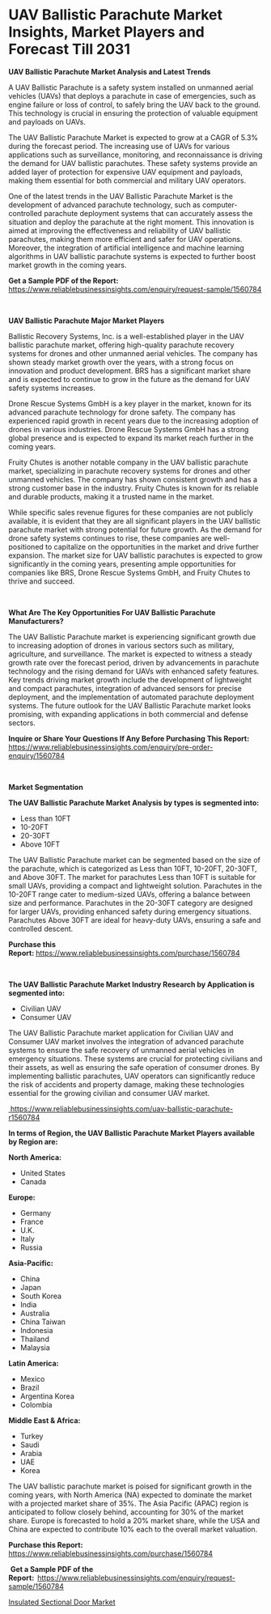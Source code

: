 <p><h1>UAV Ballistic Parachute Market Insights, Market Players and Forecast Till 2031</h1></p><p><strong>UAV Ballistic Parachute Market Analysis and Latest Trends</strong></p>
<p><p>A UAV Ballistic Parachute is a safety system installed on unmanned aerial vehicles (UAVs) that deploys a parachute in case of emergencies, such as engine failure or loss of control, to safely bring the UAV back to the ground. This technology is crucial in ensuring the protection of valuable equipment and payloads on UAVs.</p><p>The UAV Ballistic Parachute Market is expected to grow at a CAGR of 5.3% during the forecast period. The increasing use of UAVs for various applications such as surveillance, monitoring, and reconnaissance is driving the demand for UAV ballistic parachutes. These safety systems provide an added layer of protection for expensive UAV equipment and payloads, making them essential for both commercial and military UAV operators.</p><p>One of the latest trends in the UAV Ballistic Parachute Market is the development of advanced parachute technology, such as computer-controlled parachute deployment systems that can accurately assess the situation and deploy the parachute at the right moment. This innovation is aimed at improving the effectiveness and reliability of UAV ballistic parachutes, making them more efficient and safer for UAV operations. Moreover, the integration of artificial intelligence and machine learning algorithms in UAV ballistic parachute systems is expected to further boost market growth in the coming years.</p></p>
<p><strong>Get a Sample PDF of the Report:&nbsp;</strong> <a href="https://www.reliablebusinessinsights.com/enquiry/request-sample/1560784">https://www.reliablebusinessinsights.com/enquiry/request-sample/1560784</a></p>
<p>&nbsp;</p>
<p><strong>UAV Ballistic Parachute Major Market Players</strong></p>
<p><p>Ballistic Recovery Systems, Inc. is a well-established player in the UAV ballistic parachute market, offering high-quality parachute recovery systems for drones and other unmanned aerial vehicles. The company has shown steady market growth over the years, with a strong focus on innovation and product development. BRS has a significant market share and is expected to continue to grow in the future as the demand for UAV safety systems increases.</p><p>Drone Rescue Systems GmbH is a key player in the market, known for its advanced parachute technology for drone safety. The company has experienced rapid growth in recent years due to the increasing adoption of drones in various industries. Drone Rescue Systems GmbH has a strong global presence and is expected to expand its market reach further in the coming years.</p><p>Fruity Chutes is another notable company in the UAV ballistic parachute market, specializing in parachute recovery systems for drones and other unmanned vehicles. The company has shown consistent growth and has a strong customer base in the industry. Fruity Chutes is known for its reliable and durable products, making it a trusted name in the market.</p><p>While specific sales revenue figures for these companies are not publicly available, it is evident that they are all significant players in the UAV ballistic parachute market with strong potential for future growth. As the demand for drone safety systems continues to rise, these companies are well-positioned to capitalize on the opportunities in the market and drive further expansion. The market size for UAV ballistic parachutes is expected to grow significantly in the coming years, presenting ample opportunities for companies like BRS, Drone Rescue Systems GmbH, and Fruity Chutes to thrive and succeed.</p></p>
<p>&nbsp;</p>
<p><strong>What Are The Key Opportunities For UAV Ballistic Parachute Manufacturers?</strong></p>
<p><p>The UAV Ballistic Parachute market is experiencing significant growth due to increasing adoption of drones in various sectors such as military, agriculture, and surveillance. The market is expected to witness a steady growth rate over the forecast period, driven by advancements in parachute technology and the rising demand for UAVs with enhanced safety features. Key trends driving market growth include the development of lightweight and compact parachutes, integration of advanced sensors for precise deployment, and the implementation of automated parachute deployment systems. The future outlook for the UAV Ballistic Parachute market looks promising, with expanding applications in both commercial and defense sectors.</p></p>
<p><strong>Inquire or Share Your Questions If Any Before Purchasing This Report:</strong> <a href="https://www.reliablebusinessinsights.com/enquiry/pre-order-enquiry/1560784">https://www.reliablebusinessinsights.com/enquiry/pre-order-enquiry/1560784</a></p>
<p>&nbsp;</p>
<p><strong>Market Segmentation</strong></p>
<p><strong>The UAV Ballistic Parachute Market Analysis by types is segmented into:</strong></p>
<p><ul><li>Less than 10FT</li><li>10-20FT</li><li>20-30FT</li><li>Above 10FT</li></ul></p>
<p><p>The UAV Ballistic Parachute market can be segmented based on the size of the parachute, which is categorized as Less than 10FT, 10-20FT, 20-30FT, and Above 30FT. The market for parachutes Less than 10FT is suitable for small UAVs, providing a compact and lightweight solution. Parachutes in the 10-20FT range cater to medium-sized UAVs, offering a balance between size and performance. Parachutes in the 20-30FT category are designed for larger UAVs, providing enhanced safety during emergency situations. Parachutes Above 30FT are ideal for heavy-duty UAVs, ensuring a safe and controlled descent.</p></p>
<p><strong>Purchase this Report:&nbsp;</strong><a href="https://www.reliablebusinessinsights.com/purchase/1560784">https://www.reliablebusinessinsights.com/purchase/1560784</a></p>
<p>&nbsp;</p>
<p><strong>The UAV Ballistic Parachute Market Industry Research by Application is segmented into:</strong></p>
<p><ul><li>Civilian UAV</li><li>Consumer UAV</li></ul></p>
<p><p>The UAV Ballistic Parachute market application for Civilian UAV and Consumer UAV market involves the integration of advanced parachute systems to ensure the safe recovery of unmanned aerial vehicles in emergency situations. These systems are crucial for protecting civilians and their assets, as well as ensuring the safe operation of consumer drones. By implementing ballistic parachutes, UAV operators can significantly reduce the risk of accidents and property damage, making these technologies essential for the growing civilian and consumer UAV market.</p></p>
<p><a href="https://www.reliablebusinessinsights.com/uav-ballistic-parachute-r1560784">&nbsp;https://www.reliablebusinessinsights.com/uav-ballistic-parachute-r1560784</a></p>
<p><strong>In terms of Region, the UAV Ballistic Parachute Market Players available by Region are:</strong></p>
<p>
    <p> <strong> North America: </strong>
        <ul>
            <li>United States</li>
            <li>Canada</li>
        </ul>
        </p> 
    <p> <strong> Europe: </strong>
        <ul>
            <li>Germany</li>
            <li>France</li>
            <li>U.K.</li>
            <li>Italy</li>
            <li>Russia</li>
        </ul>
        </p> 
    <p> <strong> Asia-Pacific: </strong>
        <ul>
            <li>China</li>
            <li>Japan</li>
            <li>South Korea</li>
            <li>India</li>
            <li>Australia</li>
            <li>China Taiwan</li>
            <li>Indonesia</li>
            <li>Thailand</li>
            <li>Malaysia</li>
        </ul>
        </p> 
    <p> <strong> Latin America: </strong>
        <ul>
            <li>Mexico</li>
            <li>Brazil</li>
            <li>Argentina Korea</li>
            <li>Colombia</li>
        </ul>
        </p> 
    <p> <strong> Middle East & Africa: </strong>
        <ul>
            <li>Turkey</li>
            <li>Saudi</li>
            <li>Arabia</li>
            <li>UAE</li>
            <li>Korea</li>
        </ul>
    </p>
    </p>
<p><p>The UAV ballistic parachute market is poised for significant growth in the coming years, with North America (NA) expected to dominate the market with a projected market share of 35%. The Asia Pacific (APAC) region is anticipated to follow closely behind, accounting for 30% of the market share. Europe is forecasted to hold a 20% market share, while the USA and China are expected to contribute 10% each to the overall market valuation.</p></p>
<p><strong>Purchase this Report: </strong><a href="https://www.reliablebusinessinsights.com/purchase/1560784">https://www.reliablebusinessinsights.com/purchase/1560784</a></p>
<p>&nbsp;<strong>Get a Sample PDF of the Report:&nbsp;&nbsp;</strong><a href="https://www.reliablebusinessinsights.com/enquiry/request-sample/1560784">https://www.reliablebusinessinsights.com/enquiry/request-sample/1560784</a></p>
<p><strong></strong></p>
<p><p><a href="https://github.com/RickHolmes3/Market-Research-Report-List-5/blob/main/insulated-sectional-door-market.md">Insulated Sectional Door Market</a></p></p>